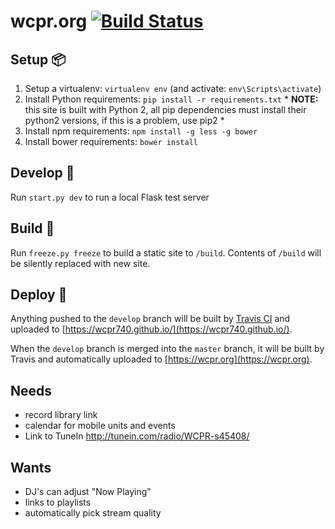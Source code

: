 # wcpr.org [![Build Status](https://travis-ci.org/wcpr740/wcpr.org.svg?branch=master)](https://travis-ci.org/wcpr740/wcpr.org)

## Setup :package:

  1. Setup a virtualenv: `virtualenv env` (and activate: `env\Scripts\activate`)
  2. Install Python requirements: `pip install -r requirements.txt` * **NOTE:**
     this site is built with Python 2, all pip dependencies must install their
     python2 versions, if this is a problem, use pip2 *
  3. Install npm requirements: `npm install -g less -g bower`
  4. Install bower requirements: `bower install`
  
## Develop :pencil:

Run `start.py dev` to run a local Flask test server

## Build :hammer:

Run `freeze.py freeze` to build a static site to `/build`.
Contents of `/build` will be silently replaced with new site.

## Deploy :rocket:

Anything pushed to the `develop` branch will be built by [Travis CI](https://travis-ci.org/wcpr740/wcpr.org)
and uploaded to [https://wcpr740.github.io/](https://wcpr740.github.io/).

When the `develop` branch is merged into the `master` branch, it will be built by Travis and automatically
uploaded to [https://wcpr.org](https://wcpr.org).

## Needs

 - record library link
 - calendar for mobile units and events
 - Link to TuneIn http://tunein.com/radio/WCPR-s45408/


## Wants

 - DJ's can adjust "Now Playing"
 - links to playlists
 - automatically pick stream quality
